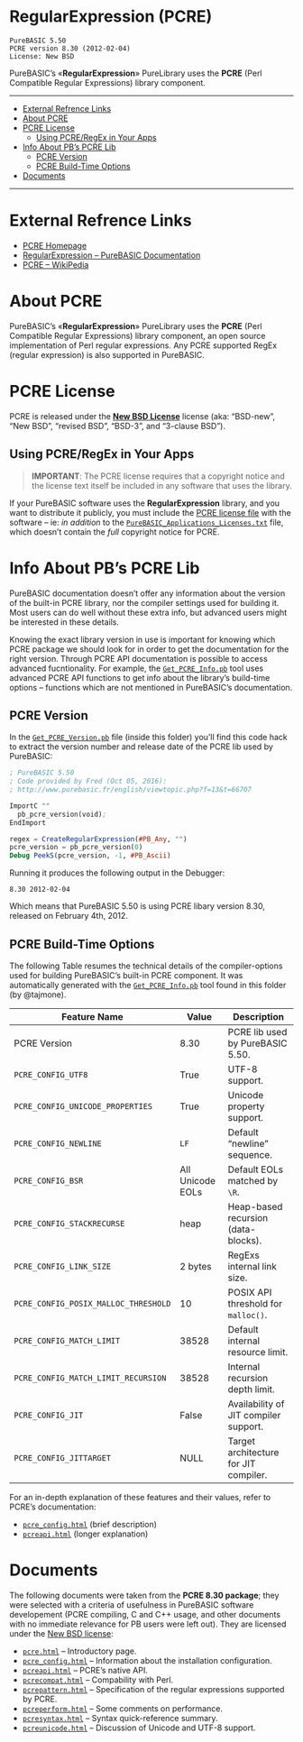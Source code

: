 RegularExpression (PCRE)
========================

    PureBASIC 5.50
    PCRE version 8.30 (2012-02-04)
    License: New BSD

PureBASIC’s «**RegularExpression**» PureLibrary uses the **PCRE** (Perl Compatible Regular Expressions) library component.

------------------------------------------------------------------------

<!-- #toc -->
-   [External Refrence Links](#external-refrence-links)
-   [About PCRE](#about-pcre)
-   [PCRE License](#pcre-license)
    -   [Using PCRE/RegEx in Your Apps](#using-pcreregex-in-your-apps)
-   [Info About PB’s PCRE Lib](#info-about-pbs-pcre-lib)
    -   [PCRE Version](#pcre-version)
    -   [PCRE Build-Time Options](#pcre-build-time-options)
-   [Documents](#documents)

<!-- /toc -->

------------------------------------------------------------------------

External Refrence Links
=======================

-   [PCRE Homepage](http://www.pcre.org/)
-   [RegularExpression – PureBASIC Documentation](http://www.purebasic.com/documentation/regularexpression/index.html)
-   [PCRE – WikiPedia](https://en.wikipedia.org/wiki/Perl_Compatible_Regular_Expressions)

About PCRE
==========

PureBASIC’s «**RegularExpression**» PureLibrary uses the **PCRE** (Perl Compatible Regular Expressions) library component, an open source implementation of Perl regular expressions. Any PCRE supported RegEx (regular expression) is also supported in PureBASIC.

PCRE License
============

PCRE is released under the [**New BSD License**](PCRE_License) license (aka: “BSD-new”, “New BSD”, “revised BSD”, “BSD-3”, and “3-clause BSD”).

Using PCRE/RegEx in Your Apps
-----------------------------

> **IMPORTANT**: The PCRE license requires that a copyright notice and the license text itself be included in any software that uses the library.

If your PureBASIC software uses the **RegularExpression** library, and you want to distribute it publicly, you must include the [PCRE license file](PCRE_License) with the software – ie: *in addition* to the [`PureBASIC_Applications_Licenses.txt`](../../licenses/PureBASIC_Applications_Licenses.txt) file, which doesn’t contain the *full* copyright notice for PCRE.

Info About PB’s PCRE Lib
========================

PureBASIC documentation doesn’t offer any information about the version of the built-in PCRE library, nor the compiler settings used for building it. Most users can do well without these extra info, but advanced users might be interested in these details.

Knowing the exact library version in use is important for knowing which PCRE package we should look for in order to get the documentation for the right version. Through PCRE API documentation is possible to access advanced fucntionality. For example, the [`Get_PCRE_Info.pb`](Get_PCRE_Info.pb) tool uses advanced PCRE API functions to get info about the library’s build-time options – functions which are not mentioned in PureBASIC’s documentation.

PCRE Version
------------

In the [`Get_PCRE_Version.pb`](Get_PCRE_Version.pb) file (inside this folder) you’ll find this code hack to extract the version number and release date of the PCRE lib used by PureBASIC:

``` purebasic
; PureBASIC 5.50
; Code provided by Fred (Oct 05, 2016): 
; http://www.purebasic.fr/english/viewtopic.php?f=13&t=66707

ImportC ""
  pb_pcre_version(void);
EndImport

regex = CreateRegularExpression(#PB_Any, "")
pcre_version = pb_pcre_version(0)
Debug PeekS(pcre_version, -1, #PB_Ascii)
```

Running it produces the following output in the Debugger:

    8.30 2012-02-04

Which means that PureBASIC 5.50 is using PCRE libary version 8.30, released on February 4th, 2012.

PCRE Build-Time Options
-----------------------

The following Table resumes the technical details of the compiler-options used for building PureBASIC’s built-in PCRE component. It was automatically generated with the [`Get_PCRE_Info.pb`](Get_PCRE_Info.pb) tool found in this folder (by @tajmone).

| Feature Name                         | Value            | Description                           |
|--------------------------------------|------------------|---------------------------------------|
| PCRE Version                         | 8.30             | PCRE lib used by PureBASIC 5.50.      |
| `PCRE_CONFIG_UTF8`                   | True             | UTF-8 support.                        |
| `PCRE_CONFIG_UNICODE_PROPERTIES`     | True             | Unicode property support.             |
| `PCRE_CONFIG_NEWLINE`                | `LF`             | Default “newline” sequence.           |
| `PCRE_CONFIG_BSR`                    | All Unicode EOLs | Default EOLs matched by `\R`.         |
| `PCRE_CONFIG_STACKRECURSE`           | heap             | Heap-based recursion (data-blocks).   |
| `PCRE_CONFIG_LINK_SIZE`              | 2 bytes          | RegExs internal link size.            |
| `PCRE_CONFIG_POSIX_MALLOC_THRESHOLD` | 10               | POSIX API threshold for `malloc()`.   |
| `PCRE_CONFIG_MATCH_LIMIT`            | 38528            | Default internal resource limit.      |
| `PCRE_CONFIG_MATCH_LIMIT_RECURSION`  | 38528            | Internal recursion depth limit.       |
| `PCRE_CONFIG_JIT`                    | False            | Availability of JIT compiler support. |
| `PCRE_CONFIG_JITTARGET`              | NULL             | Target architecture for JIT compiler. |

For an in-depth explanation of these features and their values, refer to PCRE’s documentation:

-   [`pcre_config.html`](pcre_config.html) (brief description)
-   [`pcreapi.html`](pcreapi.html#SEC10) (longer explanation)

Documents
=========

The following documents were taken from the **PCRE 8.30 package**; they were selected with a criteria of usefulness in PureBASIC software developement (PCRE compiling, C and C++ usage, and other documents with no immediate relevance for PB users were left out). They are licensed under the [New BSD license](PCRE_License):

-   [`pcre.html`](pcre.html) – Introductory page.
-   [`pcre_config.html`](pcre_config.html) – Information about the installation configuration.
-   [`pcreapi.html`](pcreapi.html) – PCRE’s native API.
-   [`pcrecompat.html`](pcrecompat.html) – Compability with Perl.
-   [`pcrepattern.html`](pcrepattern.html) – Specification of the regular expressions supported by PCRE.
-   [`pcreperform.html`](pcreperform.html) – Some comments on performance.
-   [`pcresyntax.html`](pcresyntax.html) – Syntax quick-reference summary.
-   [`pcreunicode.html`](pcreunicode.html) – Discussion of Unicode and UTF-8 support.

